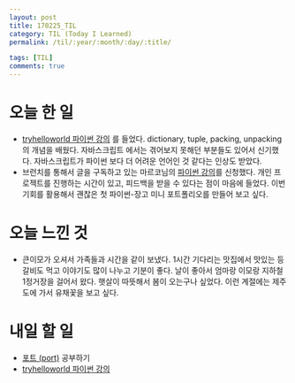 ```yaml
---
layout: post
title: 170225_TIL
category: TIL (Today I Learned)
permalink: /til/:year/:month/:day/:title/

tags: [TIL]
comments: true
---
```

# 오늘 한 일
- [tryhelloworld 파이썬 강의](http://tryhelloworld.co.kr/courses/%ED%8C%8C%EC%9D%B4%EC%8D%AC-%EC%9E%85%EB%AC%B8) 를 들었다. dictionary, tuple, packing, unpacking의 개념을 배웠다. 자바스크립트 에서는 겪어보지 못해던 부분들도 있어서 신기했다. 자바스크립트가 파이썬 보다 더 어려운 언어인 것 같다는 인상도 받았다.
- 브런치를 통해서 글을 구독하고 있는 마르코님의 [파이썬 강의](https://brunch.co.kr/@imagineer/221)를 신청했다. 개인 프로젝트를 진행하는 시간이 있고, 피드백을 받을 수 있다는 점이 마음에 들었다. 이번 기회를 활용해서 괜찮은 첫 파이썬-장고 미니 포트폴리오를 만들어 보고 싶다.

# 오늘 느낀 것
- 큰이모가 오셔서 가족들과 시간을 같이 보냈다. 1시간 기다리는 맛집에서 맛있는 등갈비도 먹고 이야기도 많이 나누고 기분이 좋다. 날이 좋아서 엄마랑 이모랑 지하철 1정거장을 걸어서 왔다. 햇살이 따뜻해서 봄이 오는구나 싶었다. 이런 계절에는 제주도에 가서 유채꽃을 보고 싶다.

# 내일 할 일
- [포트 (port)](https://opentutorials.org/course/2598/14470) 공부하기
- [tryhelloworld 파이썬 강의](http://tryhelloworld.co.kr/courses/%ED%8C%8C%EC%9D%)
